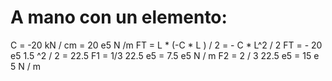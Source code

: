 # A mano con un elemento:
C = -20 kN / cm = 20 e5 N /m
FT = L * (-C * L ) / 2  = - C * L^2 / 2 
FT = - 20 e5 1.5 ^2 / 2 = 22.5
F1 = 1/3 22.5 e5  = 7.5 e5 N / m
F2 = 2 / 3 22.5 e5 = 15 e 5 N / m

